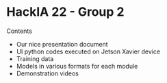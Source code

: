 # HackIA 22 - Group 2
Contents
- Our nice presentation document
- UI python codes executed on Jetson Xavier device
- Training data
- Models in various formats for each module
- Demonstration videos 

